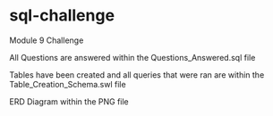 # sql-challenge
Module 9 Challenge


All Questions are answered within the Questions_Answered.sql file

Tables have been created and all queries that were ran are within the Table_Creation_Schema.swl file

ERD Diagram within the PNG file
